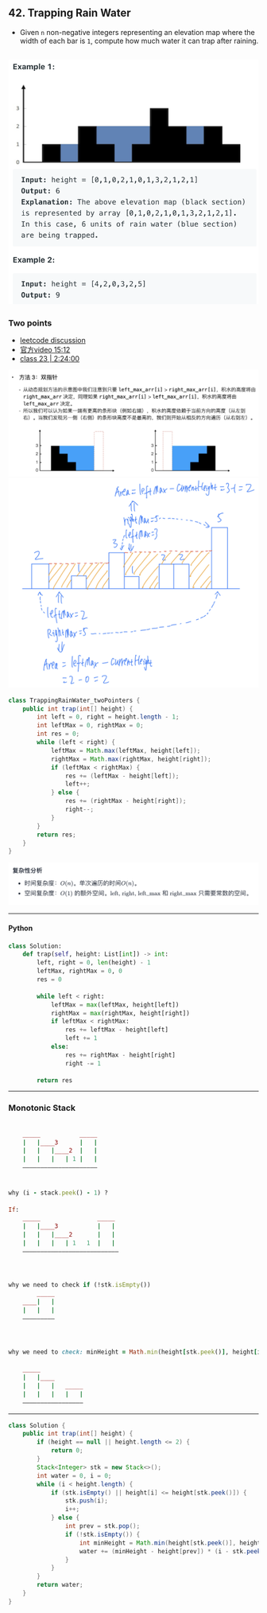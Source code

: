 ## 42. Trapping Rain Water

- Given `n` non-negative integers representing an elevation map where the width of each 
  bar is `1`, compute how much water it can trap after raining.

![](img/2021-09-25-16-21-26.png)
---

### Two points
- [leetcode discussion](https://leetcode.com/problems/trapping-rain-water/solutions/17391/share-my-short-solution/comments/185869)
- [官方video 15:12](https://leetcode.cn/problems/trapping-rain-water/solutions/692342/jie-yu-shui-by-leetcode-solution-tuvc/)
- [class 23 |  2:24:00]()

![](img/2023-09-20-21-12-51.png)
![](img/2024-09-24-22-26-06.png)

```java
class TrappingRainWater_twoPointers {
    public int trap(int[] height) {
        int left = 0, right = height.length - 1;
        int leftMax = 0, rightMax = 0;
        int res = 0;
        while (left < right) {
            leftMax = Math.max(leftMax, height[left]);
            rightMax = Math.max(rightMax, height[right]);
            if (leftMax < rightMax) {
                res += (leftMax - height[left]);
                left++;
            } else {
                res += (rightMax - height[right]);
                right--;
            }
        }
        return res;
    }
}

```

![](img/2022-02-06-22-26-14.png)

---
#### Python

```py
class Solution:
    def trap(self, height: List[int]) -> int:
        left, right = 0, len(height) - 1
        leftMax, rightMax = 0, 0
        res = 0
        
        while left < right:
            leftMax = max(leftMax, height[left])
            rightMax = max(rightMax, height[right])
            if leftMax < rightMax:
                res += leftMax - height[left]
                left += 1
            else:
                res += rightMax - height[right]
                right -= 1
        
        return res
```

---

### Monotonic Stack

```ruby

    _____           _____
    |   |____3      |   |  
    |   |   |____2  |   |
    |   |   |   | 1 |   |
    —————————————————————


why (i - stack.peek() - 1) ?

If:
    _____                _____
    |   |____3           |   |  
    |   |   |____2       |   |
    |   |   |   | 1   1  |   |
    ———————————————————————————



why we need to check if (!stk.isEmpty()) 
        _____
    ____|   |
    |   |   | 
    —————————



why we need to check: minHeight = Math.min(height[stk.peek()], height[i]);

    _____           
    |   |____      
    |   |   |   _____
    |   |   |   |   |
    —————————————————

```

---

```java
class Solution {
    public int trap(int[] height) {
        if (height == null || height.length <= 2) {
            return 0;
        }
        Stack<Integer> stk = new Stack<>();
        int water = 0, i = 0;
        while (i < height.length) {
            if (stk.isEmpty() || height[i] <= height[stk.peek()]) {
                stk.push(i);
                i++;
            } else {
                int prev = stk.pop();
                if (!stk.isEmpty()) {
                    int minHeight = Math.min(height[stk.peek()], height[i]);
                    water += (minHeight - height[prev]) * (i - stk.peek() - 1);
                }
            }
        }
        return water;
    }
}
```